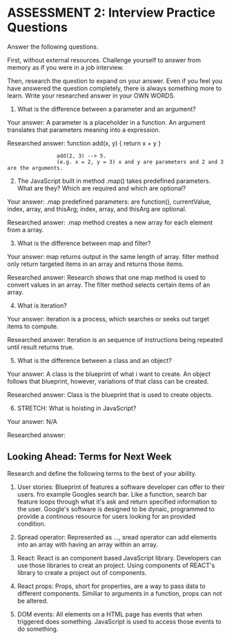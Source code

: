 # ASSESSMENT 2: Interview Practice Questions

Answer the following questions.

First, without external resources. Challenge yourself to answer from memory as if you were in a job interview.

Then, research the question to expand on your answer. Even if you feel you have answered the question completely, there is always something more to learn. Write your researched answer in your OWN WORDS.

1. What is the difference between a parameter and an argument?

Your answer: A parameter is a placeholder in a function. An argument translates that parameters meaning into a expression.

Researched answer: function add(x, y) {
                        return x + y
                        }

                    add(2, 3) --> 5.
                    (e.g. x = 2, y = 3) x and y are parameters and 2 and 3 are the arguments.

2. The JavaScript built in method .map() takes predefined parameters. What are they? Which are required and which are optional?

Your answer: .map predefined parameters: are function(), currentValue, index, array, and thisArg; index, array, and thisArg are optional.

Researched answer: .map method creates a new array for each element from a array. 

3. What is the difference between map and filter?

Your answer: map returns output in the same length of array. filter method only return targeted items in an array and returns those items.

Researched answer: Research shows that one map method is used to convert values in an array. The filter method selects certain items of an array. 

4. What is iteration?

Your answer: iteration is a process, which searches or seeks out target items to compute.

Researched answer: Iteration is an sequence of instructions being repeated until result returns true.

5. What is the difference between a class and an object?

Your answer: A class is the blueprint of what i want to create. An object follows that blueprint, however, variations of that class can be created.  

Researched answer: Class is the blueprint that is used to create objects.

6. STRETCH: What is hoisting in JavaScript?

Your answer: N/A

Researched answer:

## Looking Ahead: Terms for Next Week

Research and define the following terms to the best of your ability.

1. User stories: Blueprint of features a software developer can offer to their users. fro example Googles search bar. Like a function, search bar feature loops through what it's ask and return specified information to the user. Google's software is designed to be dynaic, programmed to provide a continous resource for users looking for an provided condition.

2. Spread operator: Represented as ..., sread operator can add elements into an array with having an array within an array.

3. React: React is an component based JavaScript library. Developers can use those libraries to creat an project. Using components of REACT's library to create a project out of components.

4. React props: Props, short for properties, are a way to pass data to different components. Similiar to arguments in a function, props can not be altered.

5. DOM events: All elements on a HTML page has events that when triggered does something. JavaScript is used to access those events to do something.  
